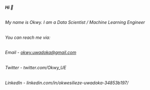 ###### <b> Hi 👋 </b>
###### My name is Okwy. I am a Data Scientist / Machine Learning Engineer
###### You can reach me via:
###### Email - okwy.uwadoka@gmail.com
###### Twitter - twitter.com/Okwy_UE
###### LinkedIn - linkedin.com/in/okwesilieze-uwadoka-34853b197/
